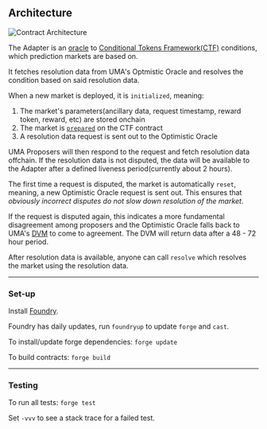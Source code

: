 


## Architecture
![Contract Architecture](./docs/adapter.png)

The Adapter is an [oracle](https://github.com/Polymarket/conditional-tokens-contracts/blob/a927b5a52cf9ace712bf1b5fe1d92bf76399e692/contracts/ConditionalTokens.sol#L65) to [Conditional Tokens Framework(CTF)](https://docs.gnosis.io/conditionaltokens/) conditions, which  prediction markets are based on.

It fetches resolution data from UMA's Optmistic Oracle and resolves the condition based on said resolution data.

When a new market is deployed, it is `initialized`, meaning:
1) The market's parameters(ancillary data, request timestamp, reward token, reward, etc) are stored onchain
2) The market is [`prepared`](https://github.com/beragio-games/conditional-tokens-contracts/blob/a927b5a52cf9ace712bf1b5fe1d92bf76399e692/contracts/ConditionalTokens.sol#L65) on the CTF contract
3) A resolution data request is sent out to the Optimistic Oracle

UMA Proposers will then respond to the request and fetch resolution data offchain. If the resolution data is not disputed, the data will be available to the Adapter after a defined liveness period(currently about 2 hours).

The first time a request is disputed, the market is automatically `reset`, meaning, a new Optimistic Oracle request is sent out. This ensures that *obviously incorrect disputes do not slow down resolution of the market*.

If the request is disputed again, this indicates a more fundamental disagreement among proposers and the Optimistic Oracle falls back to UMA's [DVM](https://docs.umaproject.org/getting-started/oracle#umas-data-verification-mechanism) to come to agreement. The DVM will return data after a 48 - 72 hour period.

After resolution data is available, anyone can call `resolve` which resolves the market using the resolution data.





---

### Set-up

Install [Foundry](https://github.com/foundry-rs/foundry/).

Foundry has daily updates, run `foundryup` to update `forge` and `cast`.

To install/update forge dependencies: `forge update`

To build contracts: `forge build`

---

### Testing

To run all tests: `forge test`

Set `-vvv` to see a stack trace for a failed test.
